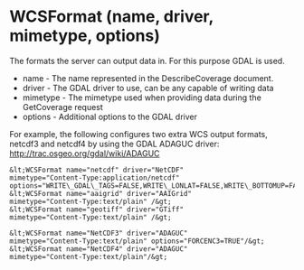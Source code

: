 WCSFormat (name, driver, mimetype, options)
===========================================

The formats the server can output data in. For this purpose GDAL is
used.

-   name - The name represented in the DescribeCoverage document.
-   driver - The GDAL driver to use, can be any capable of writing data
-   mimetype - The mimetype used when providing data during the
    GetCoverage request
-   options - Additional options to the GDAL driver

For example, the following configures two extra WCS output formats,
netcdf3 and netcdf4 by using the GDAL ADAGUC driver:
http://trac.osgeo.org/gdal/wiki/ADAGUC

```
&lt;WCSFormat name="netcdf" driver="NetCDF"
mimetype="Content-Type:application/netcdf"
options="WRITE\_GDAL\_TAGS=FALSE,WRITE\_LONLAT=FALSE,WRITE\_BOTTOMUP=FALSE,ZLEVEL=2,FORMAT=NC4C"/&gt;
&lt;WCSFormat name="aaigrid" driver="AAIGrid"
mimetype="Content-Type:text/plain" /&gt;
&lt;WCSFormat name="geotiff" driver="GTiff"
mimetype="Content-Type:text/plain" /&gt;

&lt;WCSFormat name="NetCDF3" driver="ADAGUC"
mimetype="Content-Type:text/plain" options="FORCENC3=TRUE"/&gt;
&lt;WCSFormat name="NetCDF4" driver="ADAGUC"
mimetype="Content-Type:text/plain"/&gt;
```
